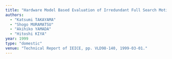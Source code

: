 ```yaml
---
title: "Hardware Model Based Evaluation of Irredundant Full Search Motion Estimation"
authors:
  - "Katsumi TAKAYAMA"
  - "Shogo MURAMATSU"
  - "Akihiko YAMADA"
  - "Hitoshi KIYA"
year: 1999
type: "domestic"
venue: "Technical Report of IEICE, pp. VLD98-140, 1999-03-01."
---
```

